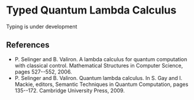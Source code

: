 
# Typed Quantum Lambda Calculus

Typing is under development

## References

- P. Selinger and B. Valiron. A lambda calculus for quantum computation with classical control. Mathematical Structures in Computer Science, pages 527--552, 2006.
- P. Selinger and B. Valiron. Quantum lambda calculus. In S. Gay and I. Mackie, editors, Semantic Techniques in Quantum Computation, pages 135--172. Cambridge University Press, 2009.
